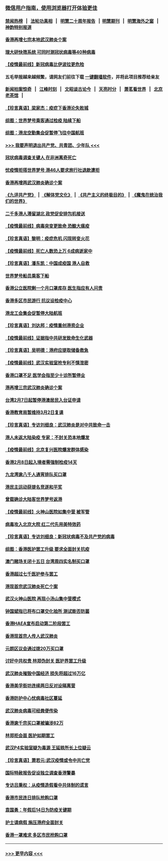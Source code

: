 ### [微信用户指南，使用浏览器打开体验更佳](https://github.com/gfw-breaker/banned-news1/blob/master/indexes/wechat-guide.md?t=0)
#### [禁闻热榜](热点新闻.md?t=0)  &nbsp;&nbsp;|&nbsp;&nbsp; [法轮功真相](https://github.com/gfw-breaker/truth/blob/master/README.md?t=0) &nbsp;&nbsp;|&nbsp;&nbsp; [明慧二十周年报告](https://github.com/gfw-breaker/mh-reports/blob/master/README.md?t=0) &nbsp;&nbsp;|&nbsp;&nbsp;[明慧期刊](https://github.com/gfw-breaker/mh-qikan) &nbsp;&nbsp;|&nbsp;&nbsp; [明慧海外之窗](https://github.com/gfw-breaker/mh-news/blob/master/README.md?t=0) &nbsp;&nbsp;|&nbsp;&nbsp; [神韵特别报道](https://github.com/gfw-breaker/mh-news/blob/master/shenyun.md?t=0)
#### [香港再增七宗本地武汉肺炎个案](../pages/nsc415/n11862405.md?t=02121233) 
#### [理大研快筛系统 可同时测冠状病毒等40种病毒](../pages/nsc415/n11862376.md?t=02121233) 
#### [【疫情最前线】新冠病毒比伊波拉更危险](../pages/nsc415/n11862199.md?t=02121233) 
#### 五毛举报越来越频繁，请网友们前往下载 [一键翻墙软件](https://github.com/gfw-breaker/ssr-accounts)，并将此项目推荐给亲友
#### [新闻拍案惊奇](https://github.com/gfw-breaker/banned-news1/blob/master/pages/link4.md) &nbsp;&nbsp;|&nbsp;&nbsp; [江峰时刻](https://github.com/gfw-breaker/banned-news1/blob/master/pages/link4.md) &nbsp;&nbsp;|&nbsp;&nbsp; [文昭谈古论今](https://github.com/gfw-breaker/banned-news1/blob/master/pages/link4.md) &nbsp;&nbsp;|&nbsp;&nbsp; [天亮时分](https://github.com/gfw-breaker/banned-news1/blob/master/pages/link4.md) &nbsp;&nbsp;|&nbsp;&nbsp; [萧茗看世界](https://github.com/gfw-breaker/banned-news1/blob/master/pages/link4.md) &nbsp;&nbsp;|&nbsp;&nbsp; [北京老茶馆](https://github.com/gfw-breaker/banned-news1/blob/master/pages/link4.md) &nbsp;&nbsp;|&nbsp;&nbsp; 
#### [【珍言真语】梁家杰：疫症下香港沦失败城](../pages/nsc415/n11861588.md?t=02121233) 
#### [组图：世界梦号乘客通过检疫 陆续下船](../pages/nsc415/n11858302.md?t=02121233) 
#### [组图：港龙空勤集会促暂停飞往中国航班](../pages/nsc415/n11858190.md?t=02121233) 
#### [>>> 我要声明退出共产党、共青团、少年队 <<<](https://github.com/begood0513/goodnews/blob/master/quit/letter.md) 
#### [冠状病毒调查关键人 在非洲离奇死亡](../pages/nsc415/n11859798.md?t=02121233) 
#### [忧疫情拒搭世界梦号 港46人要求旅行社退款遭拒](../pages/nsc415/n11859849.md?t=02121233) 
#### [香港再增两武汉肺炎确诊个案](../pages/nsc415/n11859833.md?t=02121233) 
#### [《九评共产党》](https://github.com/begood0513/9ping.md/blob/master/README.md) &nbsp;|&nbsp; [《解体党文化》](../../../../jtdwh.md/blob/master/README.md)  &nbsp;|&nbsp; [《共产主义的终极目的》](../../../../gczydzjmd.md/blob/master/README.md) &nbsp;|&nbsp; [《魔鬼在统治我们的世界》](../../../../mgztzwmdsj.md/blob/master/README.md) 
#### [二千多港人滞留湖北 政党促安排包机接送](../pages/nsc415/n11859831.md?t=02121233) 
#### [【疫情最前线】病毒突变更致命 恐酿大瘟疫](../pages/nsc415/n11859604.md?t=02121233) 
#### [【珍言真语】黎明：疫症危机 闪现转变火花](../pages/nsc415/n11859199.md?t=02121233) 
#### [【疫情最前线】死亡人数恐上万 6成病逝家中](../pages/nsc415/n11856687.md?t=02121233) 
#### [【珍言真语】潘东凯：中国成疫国 港人自救](../pages/nsc415/n11856962.md?t=02121233) 
#### [世界梦号船员乘客下船](../pages/nsc415/n11856883.md?t=02121233) 
#### [香港公立医院剩一个月口罩库存 医生指应有人问责](../pages/nsc415/n11856875.md?t=02121233) 
#### [香港多区市民游行 抗议设检疫中心](../pages/nsc415/n11856866.md?t=02121233) 
#### [港龙工会集会促暂停大陆航班](../pages/nsc415/n11856840.md?t=02121233) 
#### [【珍言真语】刘达邦：疫情重创港资企业](../pages/nsc415/n11854274.md?t=02121233) 
#### [【疫情最前线】证据指中共研发致命生化武器](../pages/nsc415/n11853087.md?t=02121233) 
#### [【珍言真语】吴明德：港府应提取储备救急](../pages/nsc415/n11852734.md?t=02121233) 
#### [【疫情最前线】武汉实验室抢专利不慎泄密](../pages/nsc415/n11850310.md?t=02121233) 
#### [香港口罩不足 医学会指至少十诊所暂停业](../pages/nsc415/n11850301.md?t=02121233) 
#### [港再增三宗武汉肺炎确诊个案](../pages/nsc415/n11850328.md?t=02121233) 
#### [台湾2月7日起暂停港澳居民入台证申请](../pages/nsc415/n11850304.md?t=02121233) 
#### [香港教育局暂维持3月2日复课](../pages/nsc415/n11850260.md?t=02121233) 
#### [【珍言真语】专访刘细良：武汉肺炎是对中共致命一击](../pages/nsc415/n11849934.md?t=02121233) 
#### [港人未返大陆染疫 专家：不封关恐本地爆发](../pages/nsc415/n11848021.md?t=02121233) 
#### [【疫情最前线】北京复兴医院爆发群体感染](../pages/nsc415/n11847626.md?t=02121233) 
#### [香港2月8日起入境者需强制检疫14天](../pages/nsc415/n11847658.md?t=02121233) 
#### [九龙湾逾八千人通宵排队买口罩](../pages/nsc415/n11847647.md?t=02121233) 
#### [港民主运动获提名竞逐和平奖](../pages/nsc415/n11847633.md?t=02121233) 
#### [曾载确诊大陆客世界梦号返港](../pages/nsc415/n11847608.md?t=02121233) 
#### [【疫情最前线】火神山医院如集中营 被军管](../pages/nsc415/n11847524.md?t=02121233) 
#### [病毒攻入北京大院 红二代先用美特效药](../pages/nsc415/n11847427.md?t=02121233) 
#### [【珍言真语】专访刘细良：新冠状病毒不及共产党的病毒](../pages/nsc415/n11847164.md?t=02121233) 
#### [组图：香港医护罢工升级 要求全面封关抗疫](../pages/nsc415/n11844107.md?t=02121233) 
#### [澳门赌场关闭十五日 台湾周四实名制买口罩](../pages/nsc415/n11845083.md?t=02121233) 
#### [香港超过七千医护参与罢工](../pages/nsc415/n11845051.md?t=02121233) 
#### [港现首宗武汉肺炎死亡个案](../pages/nsc415/n11844998.md?t=02121233) 
#### [武汉火神山医院 再现小汤山集中营模式](../pages/nsc415/n11844763.md?t=02121233) 
#### [钟国斌指已将布口罩交化验所 测试能否防菌](../pages/nsc415/n11842783.md?t=02121233) 
#### [香港HAEA宣布启动第二阶段罢工](../pages/nsc415/n11842723.md?t=02121233) 
#### [香港现首宗人传人武汉肺炎](../pages/nsc415/n11842766.md?t=02121233) 
#### [元朗区议会通过拨20万买口罩](../pages/nsc415/n11842754.md?t=02121233) 
#### [讨好中共权贵 林郑伪封关 医护界罢工升级](../pages/nsc415/n11842359.md?t=02121233) 
#### [武汉肺炎摧毁中国经济 损失将超过16万亿](../pages/nsc415/n11839723.md?t=02121233) 
#### [香港美孚街坊连续两日反对设隔离营](../pages/nsc415/n11839962.md?t=02121233) 
#### [香港防护中心忧病毒社区蔓延](../pages/nsc415/n11839933.md?t=02121233) 
#### [武汉肺炎病毒可经粪便传染](../pages/nsc415/n11839939.md?t=02121233) 
#### [香港逾千宗买口罩被骗涉82万](../pages/nsc415/n11839914.md?t=02121233) 
#### [林郑拒会面 医护如期罢工](../pages/nsc415/n11839892.md?t=02121233) 
#### [武汉P4实验室疑为毒源 王延轶所长上位疑云](../pages/nsc415/n11835543.md?t=02121233) 
#### [【珍言真语】萧若元:武汉疫情或令中共亡党](../pages/nsc415/n11829394.md?t=02121233) 
#### [国际特赦报告促设独立调查香港警暴](../pages/nsc415/n11833845.md?t=02121233) 
#### [专访吕秉权：从疫情造假看中共体制的谎言](../pages/nsc415/n11833813.md?t=02121233) 
#### [香港市民连日排队抢购口罩](../pages/nsc415/n11833794.md?t=02121233) 
#### [袁国勇：年假后14日为防疫关键期](../pages/nsc415/n11831088.md?t=02121233) 
#### [护士请病假 施压港府全面封关](../pages/nsc415/n11831030.md?t=02121233) 
#### [香港一罩难求 多区市民抢购口罩](../pages/nsc415/n11831002.md?t=02121233) 

----
#### [ >>> 更早内容 <<< ](../indexes/nsc415-earlier.md)
